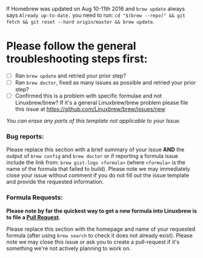 If Homebrew was updated on Aug 10-11th 2016 and `brew update` always says `Already up-to-date.` you need to run: `cd "$(brew --repo)" && git fetch && git reset --hard origin/master && brew update`.

# Please follow the general troubleshooting steps first:

- [ ] Ran `brew update` and retried your prior step?
- [ ] Ran `brew doctor`, fixed as many issues as possible and retried your prior step?
- [ ] Confirmed this is a problem with specific formulae and not Linuxbrew/brew? If it's a general Linuxbrew/brew problem please file this issue at https://github.com/Linuxbrew/brew/issues/new

_You can erase any parts of this template not applicable to your Issue._

### Bug reports:

Please replace this section with a brief summary of your issue **AND** the output of `brew config` and `brew doctor` or if reporting a formula issue include the link from:
`brew gist-logs <formula>`
(where `<formula>` is the name of the formula that failed to build). Please note we may immediately close your issue without comment if you do not fill out the issue template and provide the requested information.

### Formula Requests:

**Please note by far the quickest way to get a new formula into Linuxbrew is to file a [Pull Request](https://github.com/Linuxbrew/homebrew-core/blob/master/CONTRIBUTING.md).**

Please replace this section with the homepage and name of your requested formula (after using `brew search` to check it does not already exist). Please note we may close this issue or ask you to create a pull-request if it's something we're not actively planning to work on.
